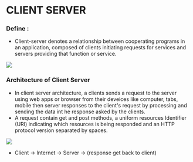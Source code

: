 # CLIENT SERVER
### Define : 
- Client-server denotes a relationship between cooperating programs in an application, composed of clients initiating requests for services and servers providing that function or service.

![](https://assets-global.website-files.com/5debb9b4f88fbc3f702d579e/5ea0baf0b2840153a46b9128_Client-Server-Achitecture.png)

### Architecture of Client Server
 - In client server architecture, a clients sends a request to the server using web apps or browser from their deveices like computer, tabs, mobile then server responses to the client's request by processing and sending the data int he response asked by the clients.
 - A request contain get and post methods, a uniform resources Identifier (URI) indicating which resources is being responded and an HTTP protocol version separated by spaces.

 ![](https://mdn.mozillademos.org/files/13829/Web%20Application%20with%20HTML%20and%20Steps.png)

 - Client -> Internet -> Server -> (response get back to client)